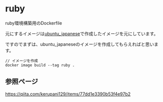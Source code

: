 # ruby

ruby環境構築用のDockerfile

元にするイメージは[ubuntu_japanese](https://github.com/geshi-prog/dockerfiles/tree/main/ubuntu_japanese)で作成したイメージを元にしています。

ですのでまずは、ubuntu_japaneseのイメージを作成してもらえればと思います。

```shell
// イメージを作成
docker image build --tag ruby . 
```

## 参照ページ
https://qiita.com/kerupani129/items/77dd1e3390b53f4e97b2
